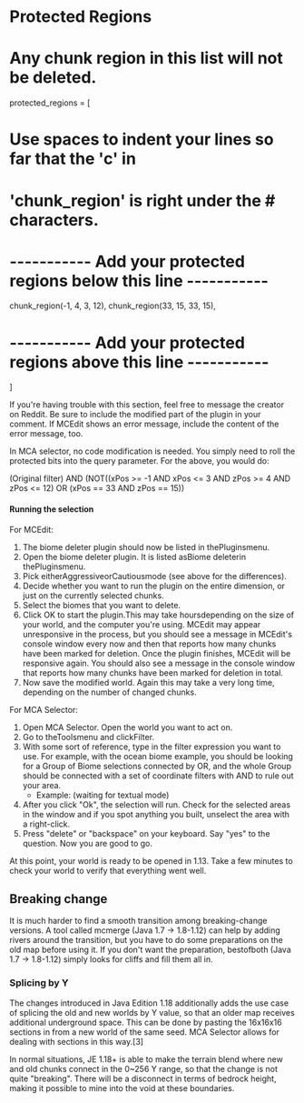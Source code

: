 # Protected Regions
# Any chunk region in this list will not be deleted.
protected_regions = [
   # Use spaces to indent your lines so far that the 'c' in
   # 'chunk_region' is right under the # characters.
   # ----------- Add your protected regions below this line -----------
   chunk_region(-1, 4, 3, 12),
   chunk_region(33, 15, 33, 15),
   # ----------- Add your protected regions above this line -----------
]

If you're having trouble with this section, feel free to message the creator on Reddit. Be sure to include the modified part of the plugin in your comment. If MCEdit shows an error message, include the content of the error message, too.

In MCA selector, no code modification is needed. You simply need to roll the protected bits into the query parameter. For the above, you would do:

(Original filter) AND (NOT((xPos >= -1 AND xPos <= 3 AND zPos >= 4 AND zPos <= 12) OR (xPos == 33 AND zPos == 15))

#### Running the selection
For MCEdit: 

1. The biome deleter plugin should now be listed in thePluginsmenu.
2. Open the biome deleter plugin. It is listed asBiome deleterin thePluginsmenu.
3. Pick eitherAggressiveorCautiousmode (see above for the differences).
4. Decide whether you want to run the plugin on the entire dimension, or just on the currently selected chunks.
5. Select the biomes that you want to delete.
6. Click OK to start the plugin.This may take hoursdepending on the size of your world, and the computer you're using. MCEdit may appear unresponsive in the process, but you should see a message in MCEdit's console window every now and then that reports how many chunks have been marked for deletion. Once the plugin finishes, MCEdit will be responsive again. You should also see a message in the console window that reports how many chunks have been marked for deletion in total.
7. Now save the modified world. Again this may take a very long time, depending on the number of changed chunks.

For MCA Selector:

1. Open MCA Selector. Open the world you want to act on.
2. Go to theToolsmenu and clickFilter.
3. With some sort of reference, type in the filter expression you want to use. For example, with the ocean biome example, you should be looking for a Group of Biome selections connected by OR, and the whole Group should be connected with a set of coordinate filters with AND to rule out your area.
	- Example: (waiting for textual mode)
4. After you click "Ok", the selection will run. Check for the selected areas in the window and if you spot anything you built, unselect the area with a right-click.
5. Press "delete" or "backspace" on your keyboard. Say "yes" to the question. Now you are good to go.

At this point, your world is ready to be opened in 1.13. Take a few minutes to check your world to verify that everything went well.

## Breaking change
It is much harder to find a smooth transition among breaking-change versions. A tool called mcmerge (Java 1.7 -> 1.8-1.12) can help by adding rivers around the transition, but you have to do some preparations on the old map before using it. If you don't want the preparation, bestofboth (Java 1.7 -> 1.8-1.12) simply looks for cliffs and fill them all in.

### Splicing by Y
The changes introduced in Java Edition 1.18 additionally adds the use case of splicing the old and new worlds by Y value, so that an older map receives additional underground space. This can be done by pasting the 16x16x16 sections in from a new world of the same seed. MCA Selector allows for dealing with sections in this way.[3]

In normal situations, JE 1.18+ is able to make the terrain blend where new and old chunks connect in the 0~256 Y range, so that the change is not quite "breaking". There will be a disconnect in terms of bedrock height, making it possible to mine into the void at these boundaries.


